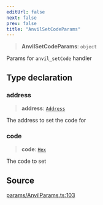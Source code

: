 ```yaml
---
editUrl: false
next: false
prev: false
title: "AnvilSetCodeParams"
---
```


> **AnvilSetCodeParams**: `object`

Params for `anvil_setCode` handler

## Type declaration

### address

> **address**: [`Address`](/reference/tevm/actions-types/type-aliases/address/)

The address to set the code for

### code

> **code**: [`Hex`](/reference/tevm/actions-types/type-aliases/hex/)

The code to set

## Source

[params/AnvilParams.ts:103](https://github.com/evmts/tevm-monorepo/blob/main/packages/actions-types/src/params/AnvilParams.ts#L103)
